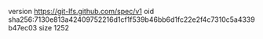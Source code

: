 version https://git-lfs.github.com/spec/v1
oid sha256:7130e813a42409752216d1cf1f539b46bb6d1fc22e2f4c7310c5a4339b47ec03
size 1252
